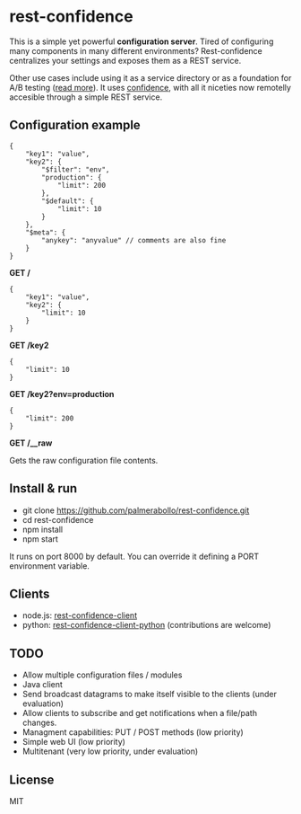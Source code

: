 rest-confidence
===============

This is a simple yet powerful **configuration server**. Tired of configuring many components in many different environments? Rest-confidence centralizes your settings and exposes them as a REST service.

Other use cases include using it as a service directory or as a foundation for A/B testing ([read more](http://guidogarcia.net/blog/2014/01/02/a-rest-configuration-server/)). It uses [confidence](https://github.com/spumko/confidence), with all it niceties now remotelly accesible through a simple REST service.

Configuration example
---------------------

```
{
    "key1": "value",
    "key2": {
        "$filter": "env",
        "production": {
            "limit": 200
        },
        "$default": {
            "limit": 10
        }
    },
    "$meta": {
        "anykey": "anyvalue" // comments are also fine
    }
}
```

**GET /**

```
{
    "key1": "value",
    "key2": {
        "limit": 10
    }
}
```

**GET /key2**

```
{
    "limit": 10
}
```

**GET /key2?env=production**

```
{
    "limit": 200
}
```

**GET /__raw**

Gets the raw configuration file contents.

Install & run
-------------

- git clone https://github.com/palmerabollo/rest-confidence.git
- cd rest-confidence
- npm install
- npm start

It runs on port 8000 by default. You can override it defining a PORT environment variable.

Clients
-------

- node.js: [rest-confidence-client](https://github.com/palmerabollo/rest-confidence-client)
- python: [rest-confidence-client-python](https://github.com/palmerabollo/rest-confidence-client-python) (contributions are welcome)

TODO
----

- Allow multiple configuration files / modules
- Java client
- Send broadcast datagrams to make itself visible to the clients (under evaluation)
- Allow clients to subscribe and get notifications when a file/path changes.
- Managment capabilities: PUT / POST methods (low priority)
- Simple web UI (low priority)
- Multitenant (very low priority, under evaluation)

License
-------

MIT
